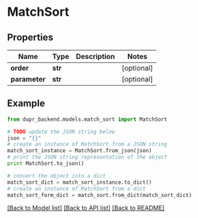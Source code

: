 # MatchSort


## Properties
Name | Type | Description | Notes
------------ | ------------- | ------------- | -------------
**order** | **str** |  | [optional] 
**parameter** | **str** |  | [optional] 

## Example

```python
from dupr_backend.models.match_sort import MatchSort

# TODO update the JSON string below
json = "{}"
# create an instance of MatchSort from a JSON string
match_sort_instance = MatchSort.from_json(json)
# print the JSON string representation of the object
print MatchSort.to_json()

# convert the object into a dict
match_sort_dict = match_sort_instance.to_dict()
# create an instance of MatchSort from a dict
match_sort_form_dict = match_sort.from_dict(match_sort_dict)
```
[[Back to Model list]](../README.md#documentation-for-models) [[Back to API list]](../README.md#documentation-for-api-endpoints) [[Back to README]](../README.md)


